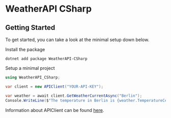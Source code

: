 # WeatherAPI CSharp

## Getting Started
To get started, you can take a look at the minimal setup down below.

Install the package
```shell
dotnet add package WeatherAPI-CSharp
```
Setup a minimal project
```csharp
using WeatherAPI_CSharp;

var client = new APIClient("YOUR-API-KEY");

var weather = await client.GetWeatherCurrentAsync("Berlin");
Console.WriteLine($"The temperature in Berlin is {weather.TemperatureCelsius}C at a wind speed of {weather.WindKph}km/h");
```

Information about APIClient can be found [here](https://skratymir.github.io/WeatherAPI-CSharp/api/WeatherAPI_CSharp.APIClient.html).
